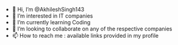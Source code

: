 - 👋 Hi, I’m @AkhileshSingh143
- 👀 I’m interested in IT companies 
- 🌱 I’m currently learning Coding 
- 💞️ I’m looking to collaborate on any of the respective companies 
- 📫 How to reach me : available links provided in my profile 

<!---
AkhileshSingh143/AkhileshSingh143 is a ✨ special ✨ repository because its `README.md` (this file) appears on your GitHub profile.
You can click the Preview link to take a look at your changes.
--->
